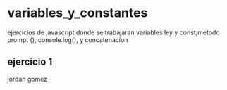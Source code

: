 # variables_y_constantes
ejercicios de javascript donde se trabajaran variables ley y const,metodo prompt (), console.log(), y concatenacion

## ejercicio 1 
jordan gomez 